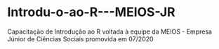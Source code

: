 # Introdu-o-ao-R---MEIOS-JR
Capacitação de Introdução ao R voltada à equipe da MEIOS - Empresa Júnior de Ciências Sociais promovida em 07/2020
